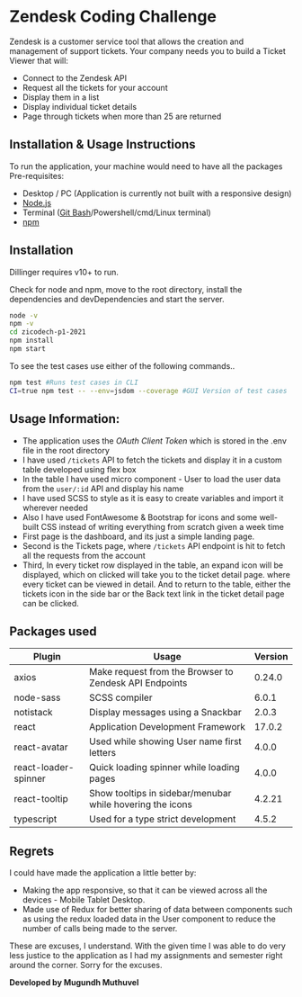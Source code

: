 # Zendesk Coding Challenge

Zendesk is a customer service tool that allows the creation and management of support tickets.
Your company needs you to build a Ticket Viewer that will:
- Connect to the Zendesk API
- Request all the tickets for your account
- Display them in a list
- Display individual ticket details
- Page through tickets when more than 25 are returned

## Installation & Usage Instructions

To run the application, your machine would need to have all the packages
Pre-requisites:
- Desktop / PC (Application is currently not built with a responsive design)
- [Node.js](https://nodejs.org/)
- Terminal ([Git Bash](https://git-scm.com/downloads)/Powershell/cmd/Linux terminal)
- [npm](https://www.npmjs.com/) 

## Installation

Dillinger requires  v10+ to run.

Check for node and npm, move to the root directory, install the dependencies and devDependencies and start the server.

```sh
node -v
npm -v
cd zicodech-p1-2021
npm install
npm start
```
To see the test cases use either of the following commands..

```sh
npm test #Runs test cases in CLI
CI=true npm test -- --env=jsdom --coverage #GUI Version of test cases
```

## Usage Information:

- The application uses the *OAuth Client Token* which is stored in the .env file in the root directory
- I have used ```/tickets``` API to fetch the tickets and display it in a custom table developed using flex box
- In the table I have used micro component - User to load the user data from the ```user/:id``` API and display his name
- I have used SCSS to style as it is easy to create variables and import it wherever needed
- Also I have used FontAwesome & Bootstrap for icons and some well-built CSS instead of writing everything from scratch given a week time
- First page is the dashboard, and its just a simple landing page.
- Second is the Tickets page, where ```/tickets``` API endpoint is hit to fetch all the requests from the account
- Third, In every ticket row displayed in the table, an expand icon will be displayed, which on clicked will take you to the ticket detail page. where every ticket can be viewed in detail. And to return to the table, either the tickets icon in the side bar or the Back text link in the ticket detail page can be clicked.

## Packages used

| Plugin | Usage | Version |
| ------ | ------ | ------ |
| axios | Make request from the Browser to Zendesk API Endpoints | 0.24.0 |
| node-sass | SCSS compiler | 6.0.1 |
| notistack | Display messages using a Snackbar | 2.0.3 |
| react | Application Development Framework | 17.0.2 |
| react-avatar | Used while showing User name first letters | 4.0.0 |
| react-loader-spinner | Quick loading spinner while loading pages | 4.0.0 |
| react-tooltip | Show tooltips in sidebar/menubar while hovering the icons | 4.2.21 |
| typescript | Used for a type strict development | 4.5.2 |

## Regrets
I could have made the application a little better by:
- Making the app responsive, so that it can be viewed across all the devices - Mobile Tablet Desktop.
- Made use of Redux for better sharing of data between components such as using the redux loaded data in the User component to reduce the number of calls being made to the server.

These are excuses, I understand. With the given time I was able to do very less justice to the application as I had my assignments and semester right around the corner. Sorry for the excuses.

**Developed by Mugundh Muthuvel**
